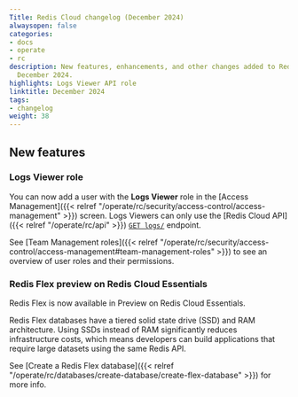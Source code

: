 ```yaml
---
Title: Redis Cloud changelog (December 2024)
alwaysopen: false
categories:
- docs
- operate
- rc
description: New features, enhancements, and other changes added to Redis Cloud during
  December 2024.
highlights: Logs Viewer API role
linktitle: December 2024
tags:
- changelog
weight: 38
---
```


## New features

### Logs Viewer role

You can now add a user with the **Logs Viewer** role in the [Access Management]({{< relref "/operate/rc/security/access-control/access-management" >}}) screen. Logs Viewers can only use the [Redis Cloud API]({{< relref "/operate/rc/api" >}}) [`GET logs/`](https://api.redislabs.com/v1/swagger-ui/index.html#/Account/getAccountSystemLogs) endpoint. 

See [Team Management roles]({{< relref "/operate/rc/security/access-control/access-management#team-management-roles" >}}) to see an overview of user roles and their permissions.

### Redis Flex preview on Redis Cloud Essentials

Redis Flex is now available in Preview on Redis Cloud Essentials.

Redis Flex databases have a tiered solid state drive (SSD) and RAM architecture. Using SSDs instead of RAM significantly reduces infrastructure costs, which means developers can build applications that require large datasets using the same Redis API.

See [Create a Redis Flex database]({{< relref "/operate/rc/databases/create-database/create-flex-database" >}}) for more info.